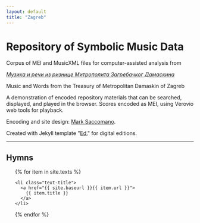 ```yaml
---
layout: default
title: "Zagreb"
---
```

# Repository of Symbolic Music Data

Corpus of MEI and MusicXML files for computer-assisted analysis from

[_Музика и речи из ризнице Митрополита Загребачког Дамаскина_](http://www.spc.rs/sr/muzika_rechi_iz_riznice_mitropolita_zagrebachkog_damaskina_grdanichkog)

Music and Words from the Treasury of Metropolitan Damaskin of Zagreb

A demonstration of encoded repository materials that can be searched, displayed, and played in the browser. Scores encoded as MEI, using Verovio web tools for playback.

Encoding and site design: [Mark Saccomano](https://mss2221.github.io/saccomano/).

Created with Jekyll template "[Ed.](https://elotroalex.github.io/ed/)" for digital editions.
<hr>

<div class="toc">
  <h2><b>Hymns</b></h2>
  <ul class="texts">
  {% for item in site.texts %}

    <li class="text-title">
      <a href="{{ site.baseurl }}{{ item.url }}">
        {{ item.title }}
      </a>
    </li>
  {% endfor %}
  </ul>
</div>

